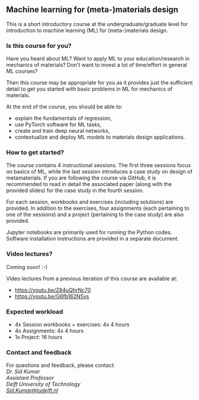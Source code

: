 ## Machine learning for (meta-)materials design

This is a short introductory course at the undergraduate/graduate level for introduction to machine learning (ML) for (meta-)materials design. 


### Is this course for you?
Have you heard about ML? Want to apply ML to your education/research in mechanics of materials? Don't want to invest a lot of time/effort in general ML courses? 

Then this course may be appropriate for you as it provides just the sufficient detail to get you started with basic problems in ML for mechanics of materials.

At the end of the course, you should be able to:

* explain the fundamentals of regression,
* use PyTorch software for ML tasks,
* create and train deep neural networks,
* contextualize and deploy ML models to materials design applications.

### How to get started?

The course contains 4 instructional sessions. The first three sessions focus on basics of ML, while the last session introduces a case study on design of metamaterials. If you are following the course via GitHub, it is recommended to read in detail the associated paper (along with the provided slides) for the case study in the fourth session.

For each session, workbooks and exercises (including solutions) are provided. In addition to the exercises, four assignments (each pertaining to one of the sessions) and a project (pertaining to the case study) are also provided.

Jupyter notebooks are primarily used for running the Python codes. Software installation instructions are provided in a separate document.

### Video lectures?
Coming soon! :-)

Video lectures from a previous iteration of this course are available at:  

* https://youtu.be/Z84uQhrNc70
* https://youtu.be/G6fb162N5ys

### Expected workload
* 4x Session workbooks + exercises: 4x 4 hours
* 4x Assignments: 4x 4 hours
* 1x Project: 16 hours

### Contact and feedback
For questions and feedback, please contact:  
*Dr. Sid Kumar*  
*Assistant Professor*  
*Delft University of Technology*  
*Sid.Kumar@tudelft.nl*


